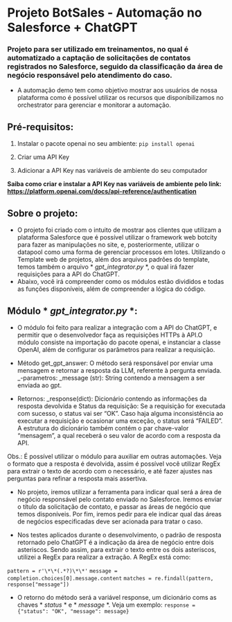 # Projeto BotSales - Automação no Salesforce + ChatGPT

### Projeto para ser utilizado em treinamentos, no qual é automatizado a captação de solicitações de contatos registrados no Salesforce, seguido da classificação da área de negócio responsável pelo atendimento do caso.

- A automação demo tem como objetivo mostrar aos usuários de nossa plataforma como é possível utilizar os recursos que disponibilizamos no orchestrator para gerenciar e monitorar a automação.


## Pré-requisitos:
1) Instalar o pacote openai no seu ambiente:
    `` pip install openai ``

2) Criar uma API Key
3) Adicionar a API Key nas variáveis de ambiente do seu computador

**Saiba como criar e instalar a API Key nas variáveis de ambiente pelo link: https://platform.openai.com/docs/api-reference/authentication**


## Sobre o projeto:
- O projeto foi criado com o intuito de mostrar aos clientes que utilizam a plataforma Salesforce  que é possível utilizar o framework web botcity para fazer as manipulações no site, e, posteriormente, utilizar o datapool como uma forma de gerenciar processos em lotes.
Utilizando o Template web de projetos, além dos arquivos padrões do template, temos também o arquivo * *gpt_integrator.py* *, o qual irá fazer requisições para a API do ChatGPT.
- Abaixo, você irá compreender como os módulos estão divididos e todas as funções disponíveis, além de compreender a lógica do código.


## Módulo * *gpt_integrator.py* *:

- O módulo foi feito para realizar a integração com a API do ChatGPT, e permitir que o desenvolvedor faça as requisições HTTPs à API.O módulo consiste na importação do pacote openai, e instanciar a classe OpenAI, além de configurar os parâmetros para realizar a requisição.

- Método get_gpt_answer: 
O método será responsável por enviar uma mensagem e retornar a resposta da LLM, referente à pergunta enviada.
 _-parametros:
  _message (str): String contendo a mensagem a ser enviada ao gpt.

- Retornos:
 _response(dict): Dicionário contendo as informações da resposta devolvida e Status da requisição: Se a requisição for executada com sucesso, o status vai ser “OK”. Caso haja alguma inconsistência ao executar a requisição e ocasionar uma exceção, o status será “FAILED”. A estrutura do dicionário também contém o par chave-valor “mensagem”, a qual receberá o seu valor de acordo com a resposta da API.

 Obs.: É possível utilizar o módulo para auxiliar em outras automações. Veja o formato que a resposta é devolvida, assim é possível você utilizar RegEx para extrair o texto de acordo com o necessário, e até fazer ajustes nas perguntas para refinar a resposta mais assertiva.

 - No projeto, iremos utilizar a ferramenta para indicar qual será a área de negócio responsável pelo contato enviado no Salesforce. Iremos enviar o título da solicitação de contato, e passar as áreas de negócio que temos disponíveis. Por fim, iremos pedir para ele indicar qual das áreas de negócios especificadas deve ser acionada para tratar o caso.
	
 - Nos testes aplicados durante o desenvolvimento, o padrão de resposta retornado pelo ChatGPT é a indicação da área de negócio entre dois asteriscos. Sendo assim, para extrair o texto entre os dois asteriscos, utilizei a RegEx para realizar a extração. A RegEx está como:

 `` pattern = r'\*\*(.*?)\*\*' ``
    ``message =  completion.choices[0].message.content``
    ``matches = re.findall(pattern, response["message"]) ``

 - O retorno do método será a variável response, um dicionário coms as chaves * *status* * e * *message* *. Veja um exemplo:
 ``response = {"status": "OK", "message": message}``


